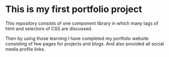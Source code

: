 # This is my first portfolio project

This repository consists of one component library in which many tags of html and selectors of CSS are discussed.

Then by using those learning I have completed my portfolio website consisting of few pages for projects and blogs. And also provided all social media profile links.